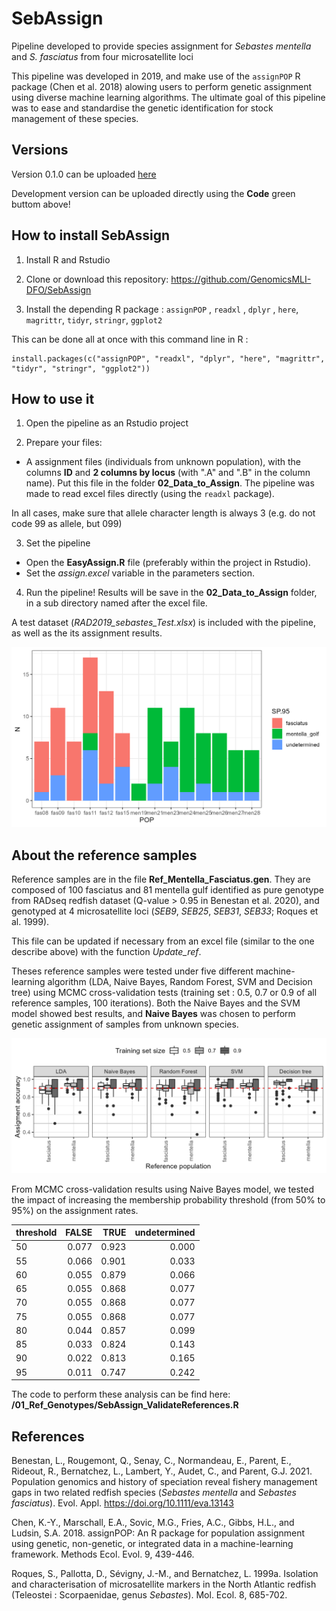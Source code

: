 # SebAssign

Pipeline developed to provide species assignment for *Sebastes mentella* and *S. fasciatus* from four microsatellite loci

This pipeline was developed in 2019, and make use of the `assignPOP` R package (Chen et al. 2018) alowing users to perform genetic assignment using diverse machine learning algorithms. The ultimate goal of this pipeline was to ease and standardise the genetic identification for stock management of these species. 

## Versions

Version 0.1.0 can be uploaded [here](https://github.com/GenomicsMLI-DFO/SebAssign/releases/tag/v0.1.0)

Development version can be uploaded directly using the **Code** green buttom above!

## How to install SebAssign

1. Install R and Rstudio

2. Clone or download this repository: https://github.com/GenomicsMLI-DFO/SebAssign

3. Install the depending R package : `assignPOP` , `readxl` , `dplyr` , `here`, `magrittr`, `tidyr`, `stringr`, `ggplot2`

This can be done all at once with this command line in R :

```{r}
install.packages(c("assignPOP", "readxl", "dplyr", "here", "magrittr", "tidyr", "stringr", "ggplot2"))
```

## How to use it

1. Open the pipeline as an Rstudio project

2. Prepare your files:

-   A assignment files (individuals from unknown population), with the columns **ID** and **2 columns by locus** (with ".A" and ".B" in the column name). Put this file in the folder **02_Data_to_Assign**. The pipeline was made to read excel files directly (using the `readxl` package). 

In all cases, make sure that allele character length is always 3 (e.g. do not code 99 as allele, but 099)

3.  Set the pipeline

-   Open the **EasyAssign.R** file (preferably within the project in Rstudio).
-   Set the *assign.excel* variable in the parameters section.

4.  Run the pipeline! Results will be save in the **02_Data_to_Assign** folder, in a sub directory named after the excel file. 

A test dataset (*RAD2019_sebastes_Test.xlsx*) is included with the pipeline, as well as the its assignment results.

![figTest](/02_Data_to_Assign/RAD2019_sebastes_Test/Results_assignments.png)


## About the reference samples

Reference samples are in the file **Ref_Mentella_Fasciatus.gen**. They are composed of 100 fasciatus and 81 mentella gulf identified as pure genotype from RADseq redfish dataset (Q-value > 0.95 in Benestan et al. 2020), and genotyped at 4 microsatellite loci (*SEB9*, *SEB25*, *SEB31*, *SEB33*; Roques et al. 1999).

This file can be updated if necessary from an excel file (similar to the one describe above) with the function *Update_ref*.

Theses reference samples were tested under five different machine-learning algorithm (LDA, Naive Bayes, Random Forest, SVM and Decision tree) using MCMC cross-validation tests (training set : 0.5, 0.7 or 0.9 of all reference samples, 100 iterations). Both the Naive Bayes and the SVM model showed best results, and **Naive Bayes** was chosen to perform genetic assignment of samples from unknown species.  

![fig1](/01_Ref_Genotypes/Ref_validation_MCMC.png)

From MCMC cross-validation results using Naive Bayes model, we tested the impact of increasing the membership probability threshold (from 50% to 95%) on the assignment rates.  

<table>
 <thead>
  <tr>
   <th style="text-align:left;"> threshold </th>
   <th style="text-align:right;"> FALSE </th>
   <th style="text-align:right;"> TRUE </th>
   <th style="text-align:right;"> undetermined </th>
  </tr>
 </thead>
<tbody>
  <tr>
   <td style="text-align:left;"> 50 </td>
   <td style="text-align:right;"> 0.077 </td>
   <td style="text-align:right;"> 0.923 </td>
   <td style="text-align:right;"> 0.000 </td>
  </tr>
  <tr>
   <td style="text-align:left;"> 55 </td>
   <td style="text-align:right;"> 0.066 </td>
   <td style="text-align:right;"> 0.901 </td>
   <td style="text-align:right;"> 0.033 </td>
  </tr>
  <tr>
   <td style="text-align:left;"> 60 </td>
   <td style="text-align:right;"> 0.055 </td>
   <td style="text-align:right;"> 0.879 </td>
   <td style="text-align:right;"> 0.066 </td>
  </tr>
  <tr>
   <td style="text-align:left;"> 65 </td>
   <td style="text-align:right;"> 0.055 </td>
   <td style="text-align:right;"> 0.868 </td>
   <td style="text-align:right;"> 0.077 </td>
  </tr>
  <tr>
   <td style="text-align:left;"> 70 </td>
   <td style="text-align:right;"> 0.055 </td>
   <td style="text-align:right;"> 0.868 </td>
   <td style="text-align:right;"> 0.077 </td>
  </tr>
  <tr>
   <td style="text-align:left;"> 75 </td>
   <td style="text-align:right;"> 0.055 </td>
   <td style="text-align:right;"> 0.868 </td>
   <td style="text-align:right;"> 0.077 </td>
  </tr>
  <tr>
   <td style="text-align:left;"> 80 </td>
   <td style="text-align:right;"> 0.044 </td>
   <td style="text-align:right;"> 0.857 </td>
   <td style="text-align:right;"> 0.099 </td>
  </tr>
  <tr>
   <td style="text-align:left;"> 85 </td>
   <td style="text-align:right;"> 0.033 </td>
   <td style="text-align:right;"> 0.824 </td>
   <td style="text-align:right;"> 0.143 </td>
  </tr>
  <tr>
   <td style="text-align:left;"> 90 </td>
   <td style="text-align:right;"> 0.022 </td>
   <td style="text-align:right;"> 0.813 </td>
   <td style="text-align:right;"> 0.165 </td>
  </tr>
  <tr>
   <td style="text-align:left;"> 95 </td>
   <td style="text-align:right;"> 0.011 </td>
   <td style="text-align:right;"> 0.747 </td>
   <td style="text-align:right;"> 0.242 </td>
  </tr>
</tbody>
</table>

The code to perform these analysis can be find here: **/01_Ref_Genotypes/SebAssign_ValidateReferences.R**

## References

Benestan, L., Rougemont, Q., Senay, C., Normandeau, E., Parent, E., Rideout, R., Bernatchez, L., Lambert, Y., Audet, C., and Parent, G.J. 2021. Population genomics and history of speciation reveal fishery management gaps in two related redfish species (*Sebastes mentella* and *Sebastes fasciatus*). Evol. Appl. https://doi.org/10.1111/eva.13143

Chen, K.-Y., Marschall, E.A., Sovic, M.G., Fries, A.C., Gibbs, H.L., and Ludsin, S.A. 2018. assignPOP: An R package for population assignment using genetic, non-genetic, or integrated data in a machine-learning framework. Methods Ecol. Evol. 9, 439-446.

Roques, S., Pallotta, D., Sévigny, J.-M., and Bernatchez, L. 1999a. Isolation and characterisation of microsatellite markers in the North Atlantic redfish (Teleostei : Scorpaenidae, genus *Sebastes*). Mol. Ecol. 8, 685-702.
